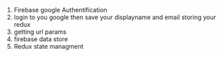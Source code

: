 1. Firebase google Authentification
2. login to you google then save your displayname and email storing your redux 
3. getting url params
4. firebase data store
5. Redux state managment